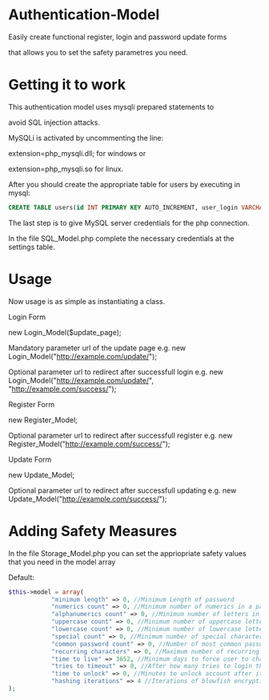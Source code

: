 # Authentication-Model
Easily create functional register, login and password update forms

that allows you to set the safety parametres you need.

# Getting it to work
This authentication model uses mysqli prepared statements to

avoid SQL injection attacks. 

MySQLi is activated by uncommenting the line:

extension=php_mysqli.dll; for windows or

extension=php_mysqli.so for linux.

After you should create the appropriate table for users by executing in mysql:

```sql
CREATE TABLE users(id INT PRIMARY KEY AUTO_INCREMENT, user_login VARCHAR(20) UNIQUE NOT NULL, email VARCHAR(100) UNIQUE NOT NULL, password VARCHAR(100) NOT NULL, last_update TIMESTAMP DEFAULT CURRENT_TIMESTAMP, failed_tries INT NOT NULL DEFAULT 0, locked_time TIMESTAMP DEFAULT 0);
```

The last step is to give MySQL server credentials for the php connection.

In the file SQL_Model.php complete the necessary credentials at the settings table.

# Usage

Now usage is as simple as instantiating a class.

Login Form

new Login_Model($update_page);

Mandatory parameter url of the update page e.g. new Login_Model("http://example.com/update/");

Optional parameter url to redirect after successfull login e.g. new Login_Model("http://example.com/update/", "http://example.com/success/");

Register Form

new Register_Model;

Optional parameter url to redirect after successfull register e.g. new Register_Model("http://example.com/success/");

Update Form

new Update_Model;

Optional parameter url to redirect after successfull updating e.g. new Update_Model("http://example.com/success/");

# Adding Safety Measures

In the file Storage_Model.php you can set the appriopriate safety values that you need in the model array

Default:

```php
$this->model = array(
            "minimum length" => 0, //Minimum Length of password
            "numerics count" => 0, //Minimum number of numerics in a password
            "alphanumerics count" => 0, //Minimum number of letters in a password
            "uppercase count" => 0, //Minimum number of uppercase letters in a password
            "lowercase count" => 0, //Minimum number of lowercase letters in a password
            "special count" => 0, //Minimum number of special characters in a password
            "common password count" => 0, //Number of most common passwords to check
            "recurring characters" => 0, //Maximum number of recurring characters or numbers. Default is 0 that means the user is allowed to repeat infinite same characters
            "time to live" => 3652, //Minimum days to force user to change his password. Default 10 years or 3652 days
            "tries to timeout" => 0, //After how many tries to login the account is locked. Default is 0 that means the user is allowed to try infinite times
            "time to unlock" => 0, //Minutes to unlock account after it's been locked out
            "hashing iterations" => 4 //Iterations of blowfish encryption algorithm. Least iterations allowed is 4
);
```
